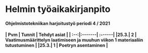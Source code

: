# <h1> Helmin työaikakirjanpito #
<h4>  Ohjelmistotekniikan harjoitustyö periodi 4 / 2021

<h4>
| Pvm | Tunnit | Tehdyt asiat |
| :--:|:-------| :------|
|25.3.|  2    | Vaatimusmäärittelyn laatimiseen ja muuhun viikon 1 materiaaliin tutustuminen |
|25.3.|  1    | Poetryn asentaminen |
